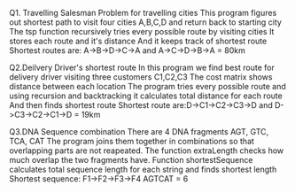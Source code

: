 Q1. Travelling Salesman Problem for travelling cities
This program figures out shortest path to visit four cities A,B,C,D and return back to starting city
The tsp function recursively tries every possible route by visiting cities
It stores each route and it's distance
And it keeps track of shortest route
Shortest routes are: A->B->D->C->A and A->C->D->B->A = 80km

Q2.Deilvery Driver's shortest route
In this program we find best route for delivery driver visiting three customers C1,C2,C3
The cost matrix shows distance between each location
The program tries every possible route and using recursion and backtracking it calculates total distance for each route
And then finds shortest route
Shortest route are:D->C1->C2->C3->D and D->C3->C2->C1->D = 19km

Q3.DNA Sequence combination
There are 4 DNA fragments AGT, GTC, TCA, CAT
The program joins them together in combinations so that overlapping parts are not reapeated.
The function extraLength checks how much overlap the two fragments have.
Function shortestSequence calculates total sequence length for each string and finds shortest length
Shortest sequence: F1->F2->F3->F4 AGTCAT = 6
